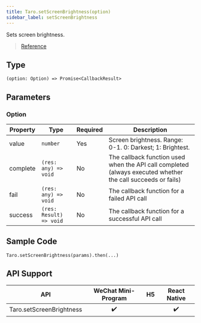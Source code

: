 ```yaml
---
title: Taro.setScreenBrightness(option)
sidebar_label: setScreenBrightness
---
```


Sets screen brightness.

> [Reference](https://developers.weixin.qq.com/miniprogram/en/dev/api/device/screen/wx.setScreenBrightness.html)

## Type

```tsx
(option: Option) => Promise<CallbackResult>
```

## Parameters

### Option

<table>
  <thead>
    <tr>
      <th>Property</th>
      <th>Type</th>
      <th style={{ textAlign: "center"}}>Required</th>
      <th>Description</th>
    </tr>
  </thead>
  <tbody>
    <tr>
      <td>value</td>
      <td><code>number</code></td>
      <td style={{ textAlign: "center"}}>Yes</td>
      <td>Screen brightness. Range: 0-1. 0: Darkest; 1: Brightest.</td>
    </tr>
    <tr>
      <td>complete</td>
      <td><code>(res: any) =&gt; void</code></td>
      <td style={{ textAlign: "center"}}>No</td>
      <td>The callback function used when the API call completed (always executed whether the call succeeds or fails)</td>
    </tr>
    <tr>
      <td>fail</td>
      <td><code>(res: any) =&gt; void</code></td>
      <td style={{ textAlign: "center"}}>No</td>
      <td>The callback function for a failed API call</td>
    </tr>
    <tr>
      <td>success</td>
      <td><code>(res: Result) =&gt; void</code></td>
      <td style={{ textAlign: "center"}}>No</td>
      <td>The callback function for a successful API call</td>
    </tr>
  </tbody>
</table>

## Sample Code

```tsx
Taro.setScreenBrightness(params).then(...)
```

## API Support

| API | WeChat Mini-Program | H5 | React Native |
| :---: | :---: | :---: | :---: |
| Taro.setScreenBrightness | ✔️ |  | ✔️ |
